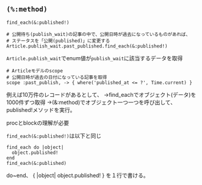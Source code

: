 ## `(%:method)`

`find_each(&:published!)`

```
# 公開待ち(publish_wait)の記事の中で、公開日時が過去になっているものがあれば、
# ステータスを「公開(published)」に変更する
Article.publish_wait.past_published.find_each(&:published!)
```

`Article.publish_wait`でenum値が`publish_wait`に該当するデータを取得

```
# Articleモデルのscope
# 公開日時が過去の日付になっている記事を取得
scope :past_publish, -> { where('published_at <= ?', Time.current) }
```

例えば10万件のレコードがあるとして、
→find_eachでオブジェクト(データ)を1000件ずつ取得
→(&:method)でオブジェクト一つ一つを呼び出して、published!メソッドを実行。

procとblockの理解が必要

`find_each(&:published!)`は以下と同じ
```
find_each do |object|
  object.published!
end
find_each(&:published)
```


do~end、 { |object| object.published! } を１行で書ける。
